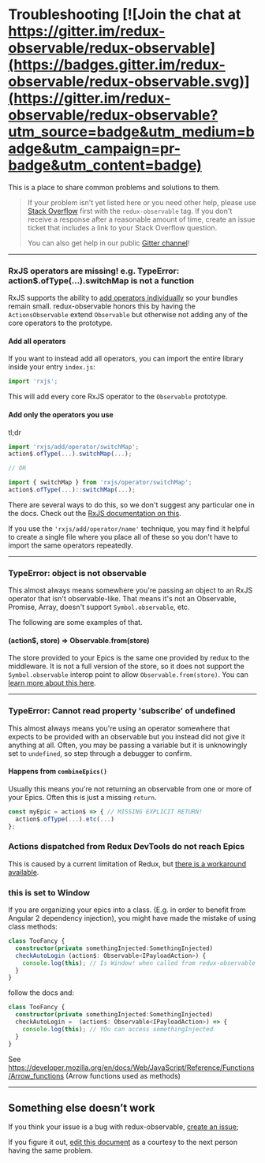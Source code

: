 # Troubleshooting [![Join the chat at https://gitter.im/redux-observable/redux-observable](https://badges.gitter.im/redux-observable/redux-observable.svg)](https://gitter.im/redux-observable/redux-observable?utm_source=badge&utm_medium=badge&utm_campaign=pr-badge&utm_content=badge)


This is a place to share common problems and solutions to them.  

> If your problem isn't yet listed here or you need other help, please use [Stack Overflow](http://stackoverflow.com/questions/tagged/redux-observable) first with the `redux-observable` tag. If you don't receive a response after a reasonable amount of time, create an issue ticket that includes a link to your Stack Overflow question.
>
> You can also get help in our public [Gitter channel](https://gitter.im/redux-observable/redux-observable)!


* * *

### RxJS operators are missing! e.g. TypeError: action$.ofType(...).switchMap is not a function

RxJS supports the ability to [add operators individually](https://github.com/ReactiveX/rxjs#installation-and-usage) so your bundles remain small. redux-observable honors this by having the `ActionsObservable` extend `Observable` but otherwise not adding any of the core operators to the prototype.

#### Add all operators

If you want to instead add all operators, you can import the entire library inside your entry `index.js`:

```js
import 'rxjs';
```
This will add every core RxJS operator to the `Observable` prototype.

#### Add only the operators you use

tl;dr


```js
import 'rxjs/add/operator/switchMap';
action$.ofType(...).switchMap(...);

// OR

import { switchMap } from 'rxjs/operator/switchMap';
action$.ofType(...)::switchMap(...);
```

There are several ways to do this, so we don't suggest any particular one in the docs. Check out the [RxJS documentation on this](https://github.com/ReactiveX/rxjs#installation-and-usage).

If you use the `'rxjs/add/operator/name'` technique, you may find it helpful to create a single file where you place all of these so you don't have to import the same operators repeatedly.

* * *

### TypeError: object is not observable

This almost always means somewhere you're passing an object to an RxJS operator that isn't observable-like. That means it's not an Observable, Promise, Array, doesn't support `Symbol.observable`, etc.

The following are some examples of that.

#### (action$, store) => Observable.from(store)

The store provided to your Epics is the same one provided by redux to the middleware. It is not a full version of the store, so it does not support the `Symbol.observable` interop point to allow `Observable.from(store)`. You can [learn more about this here](https://github.com/redux-observable/redux-observable/issues/56).

* * *

### TypeError: Cannot read property 'subscribe' of undefined

This almost always means you're using an operator somewhere that expects to be provided with an observable but you instead did not give it anything at all. Often, you may be passing a variable but it is unknowingly set to `undefined`, so step through a debugger to confirm.

#### Happens from `combineEpics()`

Usually this means you're not returning an observable from one or more of your Epics. Often this is just a missing `return`.

```js
const myEpic = action$ => { // MISSING EXPLICIT RETURN!
  action$.ofType(...).etc(...)
};
```

### Actions dispatched from Redux DevTools do not reach Epics

This is caused by a current limitation of Redux, but [there is a workaround available](basics/SettingUpTheMiddleware.md#redux-devtools).

### this is set to Window

If you are organizing your epics into a class. (E.g. in order to benefit from Angular 2 dependency injection), you might have made the mistake of using class methods:

```typescript
class TooFancy {
  constructor(private somethingInjected:SomethingInjected)
  checkAutoLogin (action$: Observable<IPayloadAction>) {
    console.log(this); // Is Window! when called from redux-observable
  }
}
```
follow the docs and:

```typescript
class TooFancy {
  constructor(private somethingInjected:SomethingInjected)
  checkAutoLogin =  (action$: Observable<IPayloadAction>) => {
    console.log(this); // YOu can access somethingInjected
  }
}
```

See https://developer.mozilla.org/en/docs/Web/JavaScript/Reference/Functions/Arrow_functions (Arrow functions used as methods)

* * *

## Something else doesn’t work

If you think your issue is a bug with redux-observable, [create an issue](https://github.com/redux-observable/redux-observable/issues);  

If you figure it out, [edit this document](https://github.com/redux-observable/redux-observable/edit/master/docs/Troubleshooting.md) as a courtesy to the next person having the same problem.
